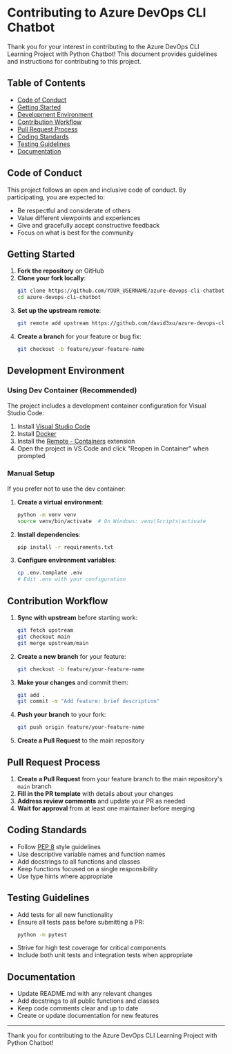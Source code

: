 # Contributing to Azure DevOps CLI Chatbot

Thank you for your interest in contributing to the Azure DevOps CLI Learning Project with Python Chatbot! This document provides guidelines and instructions for contributing to this project.

## Table of Contents

- [Code of Conduct](#code-of-conduct)
- [Getting Started](#getting-started)
- [Development Environment](#development-environment)
- [Contribution Workflow](#contribution-workflow)
- [Pull Request Process](#pull-request-process)
- [Coding Standards](#coding-standards)
- [Testing Guidelines](#testing-guidelines)
- [Documentation](#documentation)

## Code of Conduct

This project follows an open and inclusive code of conduct. By participating, you are expected to:

- Be respectful and considerate of others
- Value different viewpoints and experiences
- Give and gracefully accept constructive feedback
- Focus on what is best for the community

## Getting Started

1. **Fork the repository** on GitHub
2. **Clone your fork locally**:
   ```bash
   git clone https://github.com/YOUR_USERNAME/azure-devops-cli-chatbot.git
   cd azure-devops-cli-chatbot
   ```
3. **Set up the upstream remote**:
   ```bash
   git remote add upstream https://github.com/david3xu/azure-devops-cli-chatbot.git
   ```
4. **Create a branch** for your feature or bug fix:
   ```bash
   git checkout -b feature/your-feature-name
   ```

## Development Environment

### Using Dev Container (Recommended)

The project includes a development container configuration for Visual Studio Code:

1. Install [Visual Studio Code](https://code.visualstudio.com/)
2. Install [Docker](https://www.docker.com/products/docker-desktop)
3. Install the [Remote - Containers](https://marketplace.visualstudio.com/items?itemName=ms-vscode-remote.remote-containers) extension
4. Open the project in VS Code and click "Reopen in Container" when prompted

### Manual Setup

If you prefer not to use the dev container:

1. **Create a virtual environment**:
   ```bash
   python -m venv venv
   source venv/bin/activate  # On Windows: venv\Scripts\activate
   ```

2. **Install dependencies**:
   ```bash
   pip install -r requirements.txt
   ```

3. **Configure environment variables**:
   ```bash
   cp .env.template .env
   # Edit .env with your configuration
   ```

## Contribution Workflow

1. **Sync with upstream** before starting work:
   ```bash
   git fetch upstream
   git checkout main
   git merge upstream/main
   ```

2. **Create a new branch** for your feature:
   ```bash
   git checkout -b feature/your-feature-name
   ```

3. **Make your changes** and commit them:
   ```bash
   git add .
   git commit -m "Add feature: brief description"
   ```

4. **Push your branch** to your fork:
   ```bash
   git push origin feature/your-feature-name
   ```

5. **Create a Pull Request** to the main repository

## Pull Request Process

1. **Create a Pull Request** from your feature branch to the main repository's `main` branch
2. **Fill in the PR template** with details about your changes
3. **Address review comments** and update your PR as needed
4. **Wait for approval** from at least one maintainer before merging

## Coding Standards

- Follow [PEP 8](https://www.python.org/dev/peps/pep-0008/) style guidelines
- Use descriptive variable names and function names
- Add docstrings to all functions and classes
- Keep functions focused on a single responsibility
- Use type hints where appropriate

## Testing Guidelines

- Add tests for all new functionality
- Ensure all tests pass before submitting a PR:
  ```bash
  python -m pytest
  ```
- Strive for high test coverage for critical components
- Include both unit tests and integration tests when appropriate

## Documentation

- Update README.md with any relevant changes
- Add docstrings to all public functions and classes
- Keep code comments clear and up to date
- Create or update documentation for new features

---

Thank you for contributing to the Azure DevOps CLI Learning Project with Python Chatbot! 